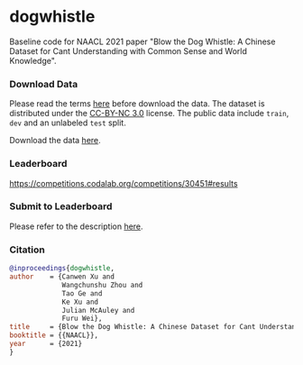 # dogwhistle
Baseline code for NAACL 2021 paper "Blow the Dog Whistle: A Chinese Dataset for Cant Understanding with Common Sense and World Knowledge".

### Download Data
Please read the terms [here](https://competitions.codalab.org/competitions/30451#learn_the_details-terms_and_conditions) before download the data. The dataset is distributed under the [CC-BY-NC 3.0](https://creativecommons.org/licenses/by-nc/3.0/) license. The public data include `train`, `dev` and an unlabeled `test` split.

Download the data [here](https://competitions.codalab.org/competitions/30451#participate-get_starting_kit).

### Leaderboard
https://competitions.codalab.org/competitions/30451#results

### Submit to Leaderboard
Please refer to the description [here](https://competitions.codalab.org/competitions/30451#learn_the_details-overview).

### Citation
```bibtex
@inproceedings{dogwhistle,
author    = {Canwen Xu and
             Wangchunshu Zhou and
             Tao Ge and
             Ke Xu and
             Julian McAuley and
             Furu Wei},
title     = {Blow the Dog Whistle: A Chinese Dataset for Cant Understanding with Common Sense and World Knowledge},
booktitle = {{NAACL}},
year      = {2021}
}
```
